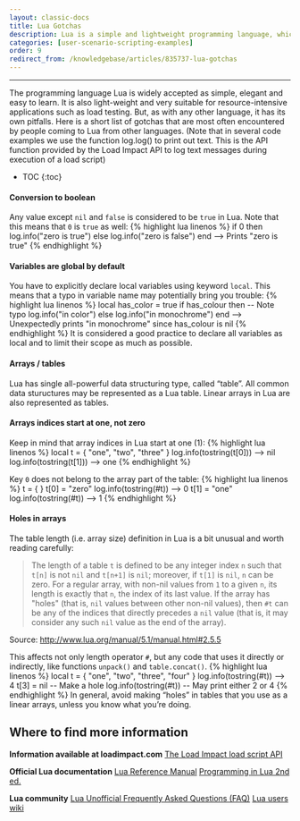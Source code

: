 ```yaml
---
layout: classic-docs
title: Lua Gotchas
description: Lua is a simple and lightweight programming language, which makes it perfect for load testing.  However, it has some unique attributes that you should be aware of
categories: [user-scenario-scripting-examples]
order: 9
redirect_from: /knowledgebase/articles/835737-lua-gotchas
---
```


***

The programming language Lua is widely accepted as simple, elegant and easy to learn. It is also light-weight and very suitable for resource-intensive applications such as load testing. But, as with any other language, it has its own pitfalls. Here is a short list of gotchas that are most often encountered by people coming to Lua from other languages. (Note that in several code examples we use the function log.log() to print out text. This is the API function provided by the Load Impact API to log text messages during execution of a load script)

- TOC
{:toc}

#### Conversion to boolean
Any value except `nil` and `false` is considered to be `true` in Lua. Note that this means that `0` is `true` as well:
{% highlight lua linenos %}
 if 0 then
   log.info("zero is true")
 else
   log.info("zero is false")
 end
 --> Prints "zero is true"
 {% endhighlight %}

#### Variables are global by default
You have to explicitly declare local variables using keyword `local`. This means that a typo in variable name may potentially bring you trouble:
{% highlight lua linenos %}
 local has_color = true
 if has_colour then -- Note typo
   log.info("in color")
 else
   log.info("in monochrome")
 end
 --> Unexpectedly prints "in monochrome" since has_colour is nil
 {% endhighlight %}
It is considered a good practice to declare all variables as local and to limit their scope as much as possible.

#### Arrays / tables

Lua has single all-powerful data structuring type, called “table”. All common data stuructures may be represented as a Lua table. Linear arrays in Lua are also represented as tables.

#### Arrays indices start at one, not zero
Keep in mind that array indices in Lua start at one (1):
{% highlight lua linenos %}
 local t = { "one", "two", "three" }
 log.info(tostring(t[0])) --> nil
 log.info(tostring(t[1])) --> one
 {% endhighlight %}

Key `0` does not belong to the array part of the table:
{% highlight lua linenos %}
 t = { }
 t[0] = "zero"
 log.info(tostring(#t)) --> 0
 t[1] = "one"
 log.info(tostring(#t)) --> 1
 {% endhighlight %}
#### Holes in arrays
The table length (i.e. array size) definition in Lua is a bit unusual and worth reading carefully:

 > The length of a table `t` is defined to be any integer index `n` such that `t[n]` is not `nil`
 > and `t[n+1]` is `nil`; moreover, if `t[1]` is `nil`, `n` can be zero. For a regular array, with
 > non-nil values from `1` to a given `n`, its length is exactly that `n`, the index of its last
 > value. If the array has "holes" (that is, `nil` values between other non-nil values), then
 > `#t` can be any of the indices that directly precedes a `nil` value (that is, it may
 > consider any such `nil` value as the end of the array).

Source: http://www.lua.org/manual/5.1/manual.html#2.5.5

This affects not only length operator `#`, but any code that uses it directly or indirectly, like functions `unpack()` and `table.concat()`.
{% highlight lua linenos %}
 local t = { "one", "two", "three", "four" }
 log.info(tostring(#t)) --> 4
 t[3] = nil -- Make a hole
 log.info(tostring(#t)) -- May print either 2 or 4
 {% endhighlight %}
In general, avoid making “holes” in tables that you use as a linear arrays‚ unless you know what you’re doing.

## Where to find more information

**Information available at loadimpact.com**
[The Load Impact load script API](https://loadimpact.com/load-script-api)

**Official Lua documentation**
[Lua Reference Manual](http://www.lua.org/manual/5.1/)
[Programming in Lua 2nd ed.](http://www.lua.org/docs.html#pil)

**Lua community**
[Lua Unofficial Frequently Asked Questions (FAQ)](http://batbytes.com/luafaq/)
[Lua users wiki](http://lua-users.org/wiki/)
